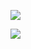 

![](https://github-profile-summary-cards.vercel.app/api/cards/profile-details?username=siang-chang&theme=vue)

![](http://github-profile-summary-cards.vercel.app/api/cards/most-commit-language?username=siang-chang&theme=vue)

<!--
**siang-chang/siang-chang** is a ✨ _special_ ✨ repository because its `README.md` (this file) appears on your GitHub profile.

Here are some ideas to get you started:

- 🔭 I’m currently working on ...
- 🌱 I’m currently learning ...
- 👯 I’m looking to collaborate on ...
- 🤔 I’m looking for help with ...
- 💬 Ask me about ...
- 📫 How to reach me: ...
- 😄 Pronouns: ...
- ⚡ Fun fact: ...
-->
